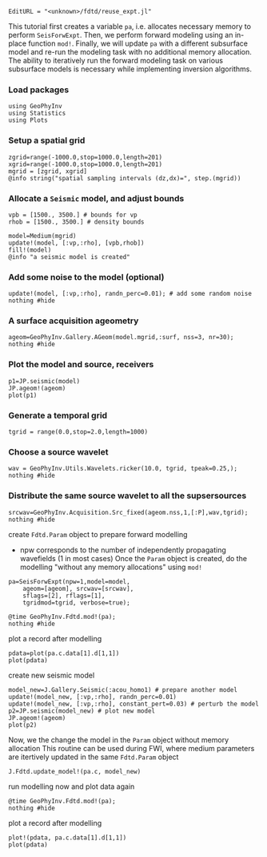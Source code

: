 ```@meta
EditURL = "<unknown>/fdtd/reuse_expt.jl"
```

This tutorial first creates a variable `pa`, i.e. allocates
necessary memory to perform `SeisForwExpt`.
Then, we perform forward modeling using an in-place
function `mod!`. Finally, we will update `pa` with a different
subsurface model and re-run the modeling task with no additional memory
allocation.
The ability to iteratively run the forward modeling task on
various subsurface models is necessary while implementing inversion
algorithms.

### Load packages

```@example reuse_expt
using GeoPhyInv
using Statistics
using Plots
```

### Setup a spatial grid

```@example reuse_expt
zgrid=range(-1000.0,stop=1000.0,length=201)
xgrid=range(-1000.0,stop=1000.0,length=201)
mgrid = [zgrid, xgrid]
@info string("spatial sampling intervals (dz,dx)=", step.(mgrid))
```

### Allocate a `Seismic` model, and adjust bounds

```@example reuse_expt
vpb = [1500., 3500.] # bounds for vp
rhob = [1500., 3500.] # density bounds

model=Medium(mgrid)
update!(model, [:vp,:rho], [vpb,rhob])
fill!(model)
@info "a seismic model is created"
```

### Add some noise to the model (optional)

```@example reuse_expt
update!(model, [:vp,:rho], randn_perc=0.01); # add some random noise
nothing #hide
```

### A surface acquisition ageometry

```@example reuse_expt
ageom=GeoPhyInv.Gallery.AGeom(model.mgrid,:surf, nss=3, nr=30);
nothing #hide
```

### Plot the model and source, receivers

```@example reuse_expt
p1=JP.seismic(model)
JP.ageom!(ageom)
plot(p1)
```

### Generate a temporal grid

```@example reuse_expt
tgrid = range(0.0,stop=2.0,length=1000)
```

### Choose a source wavelet

```@example reuse_expt
wav = GeoPhyInv.Utils.Wavelets.ricker(10.0, tgrid, tpeak=0.25,);
nothing #hide
```

### Distribute the same source wavelet to all the supsersources

```@example reuse_expt
srcwav=GeoPhyInv.Acquisition.Src_fixed(ageom.nss,1,[:P],wav,tgrid);
nothing #hide
```

create `Fdtd.Param` object to prepare forward modelling
* npw corresponds to the number of independently propagating wavefields (1 in most cases)
Once the `Param` object is created, do the modelling "without any memory allocations" using `mod!`

```@example reuse_expt
pa=SeisForwExpt(npw=1,model=model,
	ageom=[ageom], srcwav=[srcwav],
	sflags=[2], rflags=[1],
	tgridmod=tgrid, verbose=true);

@time GeoPhyInv.Fdtd.mod!(pa);
nothing #hide
```

plot a record after modelling

```@example reuse_expt
pdata=plot(pa.c.data[1].d[1,1])
plot(pdata)
```

create new seismic model

```@example reuse_expt
model_new=J.Gallery.Seismic(:acou_homo1) # prepare another model
update!(model_new, [:vp,:rho], randn_perc=0.01)
update!(model_new, [:vp,:rho], constant_pert=0.03) # perturb the model
p2=JP.seismic(model_new) # plot new model
JP.ageom!(ageom)
plot(p2)
```

Now, we the change the model in the `Param` object without memory allocation
This routine can be used during FWI,
where medium parameters are itertively updated in the same `Fdtd.Param` object

```@example reuse_expt
J.Fdtd.update_model!(pa.c, model_new)
```

run modelling now and plot data again

```@example reuse_expt
@time GeoPhyInv.Fdtd.mod!(pa);
nothing #hide
```

plot a record after modelling

```@example reuse_expt
plot!(pdata, pa.c.data[1].d[1,1])
plot(pdata)
```

